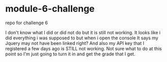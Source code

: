 # module-6-challenge
repo for challenge 6


I don't know what I did or did not do but it is still not working. It looks like i did everything i was supposed to but when i open the console It says my Jquery may not have been linked right? And also my API key that I registered a few days ago is STILL not working. Not sure what to do at this point so I'm just going to turn it in and get the grade that I get.